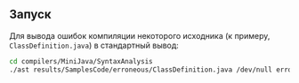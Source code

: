 ## Запуск

Для вывода ошибок компиляции некоторого исходника (к примеру, `ClassDefinition.java`) в стандартный вывод:

```bash
cd compilers/MiniJava/SyntaxAnalysis
./ast results/SamplesCode/erroneous/ClassDefinition.java /dev/null errors
```
